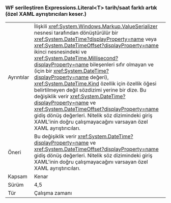 ### <a name="wf-serializes-expressionsliterallttgt-datetimes-differently-now-breaks-custom-xaml-parsers"></a>WF serileştiren Expressions.Literal&lt;T&gt; tarih/saat farklı artık (özel XAML ayrıştırıcıları keser.)

|   |   |
|---|---|
|Ayrıntılar|İlişkili <xref:System.Windows.Markup.ValueSerializer> nesnesi tarafından dönüştürülür bir <xref:System.DateTime?displayProperty=name> veya <xref:System.DateTimeOffset?displayProperty=name> ikinci nesnesindeki ve <xref:System.DateTime.Millisecond?displayProperty=name> bileşenleri sıfır olmayan ve (için bir <xref:System.DateTime?displayProperty=name> değeri), <xref:System.DateTime.Kind> özellik için özellik öğesi belirtilmeyen değil sözdizimi yerine bir dize. Bu değişiklik verir <xref:System.DateTime?displayProperty=name> ve <xref:System.DateTimeOffset?displayProperty=name> gidiş dönüş değerleri. Nitelik söz dizimindeki giriş XAML'inin doğru çalışmayacağını varsayan özel XAML ayrıştırıcıları.|
|Öneri|Bu değişiklik verir <xref:System.DateTime?displayProperty=name> ve <xref:System.DateTimeOffset?displayProperty=name> gidiş dönüş değerleri. Nitelik söz dizimindeki giriş XAML'inin doğru çalışmayacağını varsayan özel XAML ayrıştırıcıları.|
|Kapsam|Kenar|
|Sürüm|4,5|
|Tür|Çalışma zamanı|

